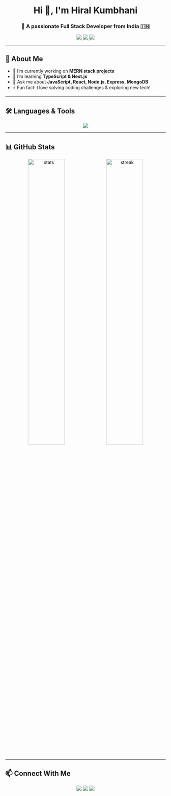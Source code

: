 <h1 align="center">Hi 👋, I'm Hiral Kumbhani</h1>
<h3 align="center">🚀 A passionate Full Stack Developer from India 🇮🇳</h3>

<p align="center">
  <a href="https://github.com/yourusername">
    <img src="https://img.shields.io/badge/GitHub-100000?style=for-the-badge&logo=github&logoColor=white"/>
  </a>
  <a href="https://www.linkedin.com/in/your-linkedin-id/">
    <img src="https://img.shields.io/badge/LinkedIn-0077B5?style=for-the-badge&logo=linkedin&logoColor=white"/>
  </a>
  <a href="mailto:yourmail@gmail.com">
    <img src="https://img.shields.io/badge/Gmail-D14836?style=for-the-badge&logo=gmail&logoColor=white"/>
  </a>
</p>

---

## 🚀 About Me
- 🔭 I’m currently working on **MERN stack projects**
- 🌱 I’m learning **TypeScript & Next.js**
- 💬 Ask me about **JavaScript, React, Node.js, Express, MongoDB**
- ⚡ Fun fact: I love solving coding challenges & exploring new tech!

---

## 🛠️ Languages & Tools
<p align="center">
  <img src="https://skillicons.dev/icons?i=html,css,bootstrap,tailwind,js,ts,react,nodejs,express,mongodb,mysql,git,github,c,cpp,vscode" />
</p>

---

## 📊 GitHub Stats
<p align="center">
  <img src="https://github-readme-stats.vercel.app/api?username=yourusername&show_icons=true&theme=radical" alt="stats" width="48%"/>
  <img src="https://github-readme-streak-stats.herokuapp.com/?user=yourusername&theme=radical" alt="streak" width="48%"/>
</p>

---

## 📫 Connect With Me
<p align="center">
  <a href="https://github.com/yourusername" target="_blank"><img src="https://img.icons8.com/ios-glyphs/30/000000/github.png"/></a>
  <a href="https://www.linkedin.com/in/your-linkedin-id/" target="_blank"><img src="https://img.icons8.com/ios-filled/30/0077B5/linkedin.png"/></a>
  <a href="mailto:yourmail@gmail.com"><img src="https://img.icons8.com/ios-filled/30/EA4335/gmail-new.png"/></a>
</p>
